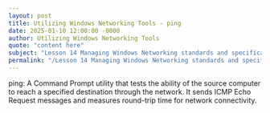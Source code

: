 ```yaml
---
layout: post
title: Utilizing Windows Networking Tools - ping
date: 2025-01-10 12:00:00 -0000
author: Utilizing Windows Networking Tools
quote: "content here"
subject: "Lesson 14 Managing Windows Networking standards and specifications"
permalink: "/Lesson 14 Managing Windows Networking standards and specifications/Utilizing Windows Networking Tools/Utilizing Windows Networking Tools - ping"
---
```


ping: A Command Prompt utility that tests the ability of the source computer to reach a specified destination through the network. It sends ICMP Echo Request messages and measures round-trip time for network connectivity.
